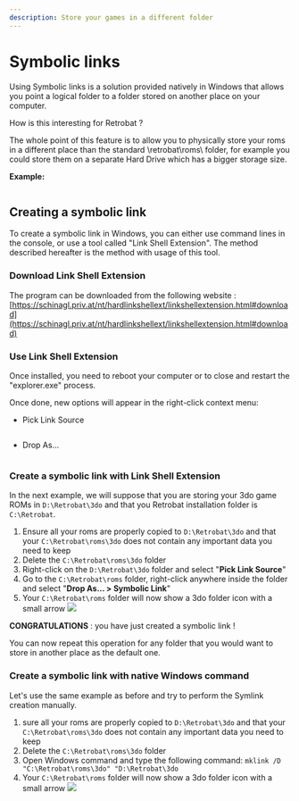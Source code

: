 ```yaml
---
description: Store your games in a different folder
---
```


# Symbolic links

Using Symbolic links is a solution provided natively in Windows that allows you point a logical folder to a folder stored on another place on your computer.

How is this interesting for Retrobat ?

The whole point of this feature is to allow you to physically store your roms in a different place than the standard \retrobat\roms\ folder, for example you could store them on a separate Hard Drive which has a bigger storage size.

**Example:**

<div align="left">

<figure><img src="https://i.imgur.com/xDr4OsT.png" alt=""><figcaption></figcaption></figure>

</div>

## Creating a symbolic link

To create a symbolic link in Windows, you can either use command lines in the console, or use a tool called "Link Shell Extension". The method described hereafter is the method with usage of this tool.

### Download Link Shell Extension

The program can be downloaded from the following website : [https://schinagl.priv.at/nt/hardlinkshellext/linkshellextension.html#download](https://schinagl.priv.at/nt/hardlinkshellext/linkshellextension.html#download)

### Use Link Shell Extension

Once installed, you need to reboot your computer or to close and restart the "explorer.exe" process.

Once done, new options will appear in the right-click context menu:

* Pick Link Source

<div align="left">

<figure><img src="https://i.imgur.com/i6NrZGJ.png" alt=""><figcaption></figcaption></figure>

</div>

* Drop As...

<div align="left">

<figure><img src="https://i.imgur.com/TMwcODp.png" alt=""><figcaption></figcaption></figure>

</div>

### Create a symbolic link with Link Shell Extension

In the next example, we will suppose that you are storing your 3do game ROMs in `D:\Retrobat\3do` and that you Retrobat installation folder is `C:\Retrobat`.

1. Ensure all your roms are properly copied to `D:\Retrobat\3do` and that your `C:\Retrobat\roms\3do` does not contain any important data you need to keep
2. Delete the `C:\Retrobat\roms\3do` folder
3. Right-click on the `D:\Retrobat\3do` folder and select "**Pick Link Source**"
4. Go to the `C:\Retrobat\roms` folder, right-click anywhere inside the folder and select "**Drop As... > Symbolic Link**"
5. Your `C:\Retrobat\roms` folder will now show a 3do folder icon with a small arrow ![](<../../en/.gitbook/assets/image (4).png>)

**CONGRATULATIONS** : you have just created a symbolic link !

You can now repeat this operation for any folder that you would want to store in another place as the default one.

### Create a symbolic link with native Windows command

Let's use the same example as before and try to perform the Symlink creation manually.

1. sure all your roms are properly copied to `D:\Retrobat\3do` and that your `C:\Retrobat\roms\3do` does not contain any important data you need to keep
2. Delete the `C:\Retrobat\roms\3do` folder
3. Open Windows command and type the following command: `mklink /D "C:\Retrobat\roms\3do" "D:\Retrobat\3do`
4. Your `C:\Retrobat\roms` folder will now show a 3do folder icon with a small arrow ![](<../../en/.gitbook/assets/image (4).png>)

<div align="left">

<figure><img src="https://i.imgur.com/wgrK31v.png" alt=""><figcaption></figcaption></figure>

</div>
